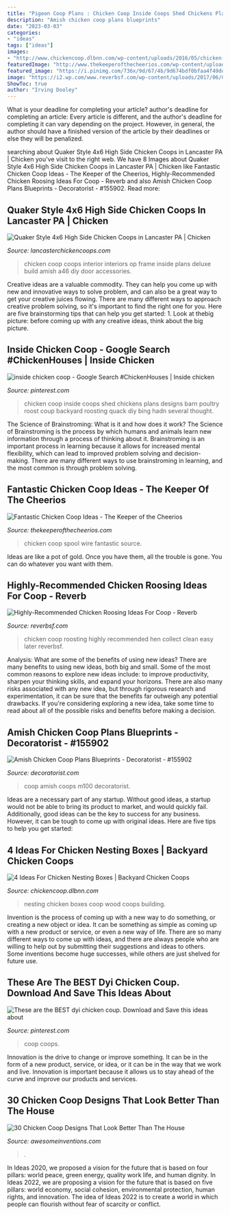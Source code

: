 ```yaml
---
title: "Pigeon Coop Plans : Chicken Coop Inside Coops Shed Chickens Plans Designs Barn Poultry Roost Coup Backyard Roosting Quack Diy Bing Hadn Several Thought"
description: "Amish chicken coop plans blueprints"
date: "2023-03-03"
categories:
- "ideas"
tags: ["ideas"]
images:
- "http://www.chickencoop.dlbnn.com/wp-content/uploads/2016/05/chicken-nesting-boxes.jpg"
featuredImage: "http://www.thekeeperofthecheerios.com/wp-content/uploads/2016/12/10e80de8396d9e278a5ff77646da8ab2.jpg"
featured_image: "https://i.pinimg.com/736x/9d/67/4b/9d674bdf0bfaa4f49dd3d2b730b69271.jpg"
image: "https://i2.wp.com/www.reverbsf.com/wp-content/uploads/2017/06/Chicken-Roosting-Ideas.png?fit=734%2C491&amp;ssl=1"
ShowToc: true
author: "Irving Dooley"
---
```



What is your deadline for completing your article?
author's deadline for completing an article:
Every article is different, and the author's deadline for completing it can vary depending on the project. However, in general, the author should have a finished version of the article by their deadlines or else they will be penalized.

	

		
searching about Quaker Style 4x6 High Side Chicken Coops in Lancaster PA | Chicken you've visit to the right web. We have 8 Images about Quaker Style 4x6 High Side Chicken Coops in Lancaster PA | Chicken like Fantastic Chicken Coop Ideas - The Keeper of the Cheerios, Highly-Recommended Chicken Roosing Ideas For Coop - Reverb and also Amish Chicken Coop Plans Blueprints - Decoratorist - #155902. Read more:
		
    
## Quaker Style 4x6 High Side Chicken Coops In Lancaster PA | Chicken

<img loading=lazy src="https://www.lancasterchickencoops.com/images/interiors/interior-5.jpg" onerror="this.onerror=null;this.src='https://tse4.mm.bing.net/th?id=OIP.tOloR5J3nWHNvTOGr0cg6wHaLH&amp;pid=15.1';" alt="Quaker Style 4x6 High Side Chicken Coops in Lancaster PA | Chicken">

_Source: lancasterchickencoops.com_

>chicken coop coops interior interiors op frame inside plans deluxe build amish a46 diy door accessories. 

	

Creative ideas are a valuable commodity. They can help you come up with new and innovative ways to solve problem, and can also be a great way to get your creative juices flowing. There are many different ways to approach creative problem solving, so it's important to find the right one for you. Here are five brainstorming tips that can help you get started: 1. Look at thebig picture: before coming up with any creative ideas, think about the big picture.

    
## Inside Chicken Coop - Google Search #ChickenHouses | Inside Chicken

<img loading=lazy src="https://i.pinimg.com/originals/9b/93/78/9b93786bf5e0925af01c0af092e2fad0.jpg" onerror="this.onerror=null;this.src='https://tse2.mm.bing.net/th?id=OIP.zNNxNubKM91F7JM7JVfs6QHaJ4&amp;pid=15.1';" alt="inside chicken coop - Google Search #ChickenHouses | Inside chicken">

_Source: pinterest.com_

>chicken coop inside coops shed chickens plans designs barn poultry roost coup backyard roosting quack diy bing hadn several thought. 

	

The Science of Brainstroming: What is it and how does it work?
The Science of Brainstroming is the process by which humans and animals learn new information through a process of thinking about it. Brainstroming is an important process in learning because it allows for increased mental flexibility, which can lead to improved problem solving and decision-making. There are many different ways to use brainstroming in learning, and the most common is through problem solving.

    
## Fantastic Chicken Coop Ideas - The Keeper Of The Cheerios

<img loading=lazy src="http://www.thekeeperofthecheerios.com/wp-content/uploads/2016/12/10e80de8396d9e278a5ff77646da8ab2.jpg" onerror="this.onerror=null;this.src='https://tse1.mm.bing.net/th?id=OIP.fuHAVUo3NN0gZ90M61SwhgHaJ4&amp;pid=15.1';" alt="Fantastic Chicken Coop Ideas - The Keeper of the Cheerios">

_Source: thekeeperofthecheerios.com_

>chicken coop spool wire fantastic source. 

	

Ideas are like a pot of gold. Once you have them, all the trouble is gone. You can do whatever you want with them.

    
## Highly-Recommended Chicken Roosing Ideas For Coop - Reverb

<img loading=lazy src="https://i2.wp.com/www.reverbsf.com/wp-content/uploads/2017/06/Chicken-Roosting-Ideas.png?fit=734%2C491&amp;ssl=1" onerror="this.onerror=null;this.src='https://tse1.mm.bing.net/th?id=OIP.SjvEwolLjzHeij-dRXOIBAHaE9&amp;pid=15.1';" alt="Highly-Recommended Chicken Roosing Ideas For Coop - Reverb">

_Source: reverbsf.com_

>chicken coop roosting highly recommended hen collect clean easy later reverbsf. 

	

Analysis: What are some of the benefits of using new ideas?
There are many benefits to using new ideas, both big and small. Some of the most common reasons to explore new ideas include: to improve productivity, sharpen your thinking skills, and expand your horizons. There are also many risks associated with any new idea, but through rigorous research and experimentation, it can be sure that the benefits far outweigh any potential drawbacks. If you're considering exploring a new idea, take some time to read about all of the possible risks and benefits before making a decision.

    
## Amish Chicken Coop Plans Blueprints - Decoratorist - #155902

<img loading=lazy src="https://i2.wp.com/cdn.decoratorist.com/wp-content/uploads/amish-chicken-coop-plans-blueprints-730893.jpg?fit=1200%2C794&amp;ssl=1" onerror="this.onerror=null;this.src='https://tse4.mm.bing.net/th?id=OIP.PNTpuB78gXsLTNWJDWosvgHaE5&amp;pid=15.1';" alt="Amish Chicken Coop Plans Blueprints - Decoratorist - #155902">

_Source: decoratorist.com_

>coop amish coops m100 decoratorist. 

	

Ideas are a necessary part of any startup. Without good ideas, a startup would not be able to bring its product to market, and would quickly fail. Additionally, good ideas can be the key to success for any business. However, it can be tough to come up with original ideas. Here are five tips to help you get started: 

    
## 4 Ideas For Chicken Nesting Boxes | Backyard Chicken Coops

<img loading=lazy src="http://www.chickencoop.dlbnn.com/wp-content/uploads/2016/05/chicken-nesting-boxes.jpg" onerror="this.onerror=null;this.src='https://tse2.mm.bing.net/th?id=OIP.7N9-H-D-jS5uCfQFa0mJfgHaEi&amp;pid=15.1';" alt="4 Ideas For Chicken Nesting Boxes | Backyard Chicken Coops">

_Source: chickencoop.dlbnn.com_

>nesting chicken boxes coop wood coops building. 

	

Invention is the process of coming up with a new way to do something, or creating a new object or idea. It can be something as simple as coming up with a new product or service, or even a new way of life. There are so many different ways to come up with ideas, and there are always people who are willing to help out by submitting their suggestions and ideas to others. Some inventions become huge successes, while others are just shelved for future use.

    
## These Are The BEST Dyi Chicken Coup. Download And Save This Ideas About

<img loading=lazy src="https://i.pinimg.com/736x/9d/67/4b/9d674bdf0bfaa4f49dd3d2b730b69271.jpg" onerror="this.onerror=null;this.src='https://tse3.mm.bing.net/th?id=OIP.FvyinptIBncTZFPraei1RAHaJ3&amp;pid=15.1';" alt="These are the BEST dyi chicken coup. Download and Save this ideas about">

_Source: pinterest.com_

>coop coops. 

	

Innovation is the drive to change or improve something. It can be in the form of a new product, service, or idea, or it can be in the way that we work and live. Innovation is important because it allows us to stay ahead of the curve and improve our products and services.

    
## 30 Chicken Coop Designs That Look Better Than The House

<img loading=lazy src="https://www.awesomeinventions.com/wp-content/uploads/2020/10/Chicken-Coop-designs.jpg" onerror="this.onerror=null;this.src='https://tse3.mm.bing.net/th?id=OIP.Z-ZQ7en2fFRE7mJZL0P4JwHaD6&amp;pid=15.1';" alt="30 Chicken Coop Designs That Look Better Than The House">

_Source: awesomeinventions.com_

>. 

	

In Ideas 2020, we proposed a vision for the future that is based on four pillars: world peace, green energy, quality work life, and human dignity. In Ideas 2022, we are proposing a vision for the future that is based on five pillars: world economy, social cohesion, environmental protection, human rights, and innovation. The idea of Ideas 2022 is to create a world in which people can flourish without fear of scarcity or conflict.

